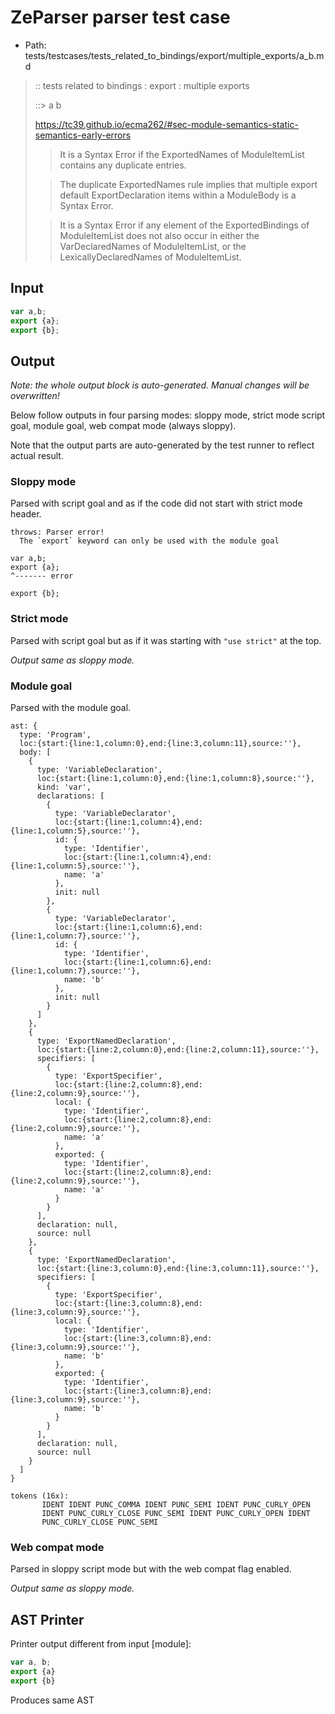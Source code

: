 # ZeParser parser test case

- Path: tests/testcases/tests_related_to_bindings/export/multiple_exports/a_b.md

> :: tests related to bindings : export : multiple exports
>
> ::> a b
> 
> https://tc39.github.io/ecma262/#sec-module-semantics-static-semantics-early-errors
> 
> > It is a Syntax Error if the ExportedNames of ModuleItemList contains any duplicate entries.
> 
> > The duplicate ExportedNames rule implies that multiple export default ExportDeclaration items within a ModuleBody is a Syntax Error.
> 
> > It is a Syntax Error if any element of the ExportedBindings of ModuleItemList does not also occur in either the VarDeclaredNames of ModuleItemList, or the LexicallyDeclaredNames of ModuleItemList.

## Input

`````js
var a,b;
export {a};
export {b};
`````

## Output

_Note: the whole output block is auto-generated. Manual changes will be overwritten!_

Below follow outputs in four parsing modes: sloppy mode, strict mode script goal, module goal, web compat mode (always sloppy).

Note that the output parts are auto-generated by the test runner to reflect actual result.

### Sloppy mode

Parsed with script goal and as if the code did not start with strict mode header.

`````
throws: Parser error!
  The `export` keyword can only be used with the module goal

var a,b;
export {a};
^------- error

export {b};
`````

### Strict mode

Parsed with script goal but as if it was starting with `"use strict"` at the top.

_Output same as sloppy mode._

### Module goal

Parsed with the module goal.

`````
ast: {
  type: 'Program',
  loc:{start:{line:1,column:0},end:{line:3,column:11},source:''},
  body: [
    {
      type: 'VariableDeclaration',
      loc:{start:{line:1,column:0},end:{line:1,column:8},source:''},
      kind: 'var',
      declarations: [
        {
          type: 'VariableDeclarator',
          loc:{start:{line:1,column:4},end:{line:1,column:5},source:''},
          id: {
            type: 'Identifier',
            loc:{start:{line:1,column:4},end:{line:1,column:5},source:''},
            name: 'a'
          },
          init: null
        },
        {
          type: 'VariableDeclarator',
          loc:{start:{line:1,column:6},end:{line:1,column:7},source:''},
          id: {
            type: 'Identifier',
            loc:{start:{line:1,column:6},end:{line:1,column:7},source:''},
            name: 'b'
          },
          init: null
        }
      ]
    },
    {
      type: 'ExportNamedDeclaration',
      loc:{start:{line:2,column:0},end:{line:2,column:11},source:''},
      specifiers: [
        {
          type: 'ExportSpecifier',
          loc:{start:{line:2,column:8},end:{line:2,column:9},source:''},
          local: {
            type: 'Identifier',
            loc:{start:{line:2,column:8},end:{line:2,column:9},source:''},
            name: 'a'
          },
          exported: {
            type: 'Identifier',
            loc:{start:{line:2,column:8},end:{line:2,column:9},source:''},
            name: 'a'
          }
        }
      ],
      declaration: null,
      source: null
    },
    {
      type: 'ExportNamedDeclaration',
      loc:{start:{line:3,column:0},end:{line:3,column:11},source:''},
      specifiers: [
        {
          type: 'ExportSpecifier',
          loc:{start:{line:3,column:8},end:{line:3,column:9},source:''},
          local: {
            type: 'Identifier',
            loc:{start:{line:3,column:8},end:{line:3,column:9},source:''},
            name: 'b'
          },
          exported: {
            type: 'Identifier',
            loc:{start:{line:3,column:8},end:{line:3,column:9},source:''},
            name: 'b'
          }
        }
      ],
      declaration: null,
      source: null
    }
  ]
}

tokens (16x):
       IDENT IDENT PUNC_COMMA IDENT PUNC_SEMI IDENT PUNC_CURLY_OPEN
       IDENT PUNC_CURLY_CLOSE PUNC_SEMI IDENT PUNC_CURLY_OPEN IDENT
       PUNC_CURLY_CLOSE PUNC_SEMI
`````


### Web compat mode

Parsed in sloppy script mode but with the web compat flag enabled.

_Output same as sloppy mode._

## AST Printer

Printer output different from input [module]:

````js
var a, b;
export {a}
export {b}
````

Produces same AST

